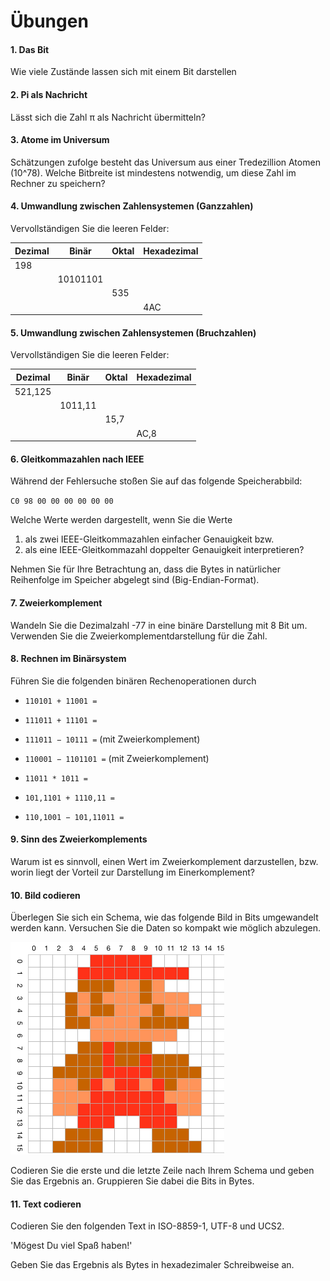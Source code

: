 # Übungen

#### 1. Das Bit
Wie viele Zustände lassen sich mit einem Bit darstellen


#### 2. Pi als Nachricht
Lässt sich die Zahl π als Nachricht übermitteln?


#### 3. Atome im Universum
Schätzungen zufolge besteht das Universum aus einer Tredezillion Atomen (10^78). Welche Bitbreite ist mindestens notwendig, um diese Zahl im Rechner zu speichern?


#### 4. Umwandlung zwischen Zahlensystemen (Ganzzahlen)
Vervollständigen Sie die leeren Felder:

| Dezimal | Binär    | Oktal | Hexadezimal |
|---------|----------|-------|-------------|
| 198     |          |       |             |
|         | 10101101 |       |             |
|         |          |  535  |             |
|         |          |       | 4AC         |


#### 5. Umwandlung zwischen Zahlensystemen (Bruchzahlen)
Vervollständigen Sie die leeren Felder:

| Dezimal | Binär    | Oktal | Hexadezimal |
|---------|----------|-------|-------------|
| 521,125 |          |       |             |
|         | 1011,11  |       |             |
|         |          |  15,7 |             |
|         |          |       | AC,8        |



#### 6. Gleitkommazahlen nach IEEE
Während der Fehlersuche stoßen Sie auf das folgende Speicherabbild:

`C0 98 00 00 00 00 00 00`

Welche Werte werden dargestellt, wenn Sie die Werte

1. als zwei IEEE-Gleitkommazahlen einfacher Genauigkeit bzw.
2. als eine IEEE-Gleitkommazahl doppelter Genauigkeit interpretieren?

Nehmen Sie für Ihre Betrachtung an, dass die Bytes in natürlicher Reihenfolge im Speicher abgelegt sind (Big-Endian-Format).


#### 7. Zweierkomplement
Wandeln Sie die Dezimalzahl -77 in eine binäre Darstellung mit 8 Bit um. Verwenden Sie die Zweierkomplementdarstellung für die Zahl.


#### 8. Rechnen im Binärsystem
Führen Sie die folgenden binären Rechenoperationen durch

  * `110101 + 11001 =`
  * `111011 + 11101 =`
  * `111011 − 10111 =` (mit Zweierkomplement)
  * `110001 − 1101101 =` (mit Zweierkomplement)
  * `11011 * 1011 =`

  * `101,1101 + 1110,11 =`
  * `110,1001 − 101,11011 =`


#### 9. Sinn des Zweierkomplements
Warum ist es sinnvoll, einen Wert im Zweierkomplement darzustellen, bzw. worin liegt der Vorteil zur Darstellung im Einerkomplement?


#### 10. Bild codieren
Überlegen Sie sich ein Schema, wie das folgende Bild in Bits umgewandelt werden kann. Versuchen Sie die Daten so kompakt wie möglich abzulegen.

![](img/mario.png)

Codieren Sie die erste und die letzte Zeile nach Ihrem Schema und geben Sie das Ergebnis an. Gruppieren Sie dabei die Bits in Bytes.


#### 11. Text codieren
Codieren Sie den folgenden Text in ISO-8859-1, UTF-8 und UCS2.

'Mögest Du viel Spaß haben!'

Geben Sie das Ergebnis als Bytes in hexadezimaler Schreibweise an.

